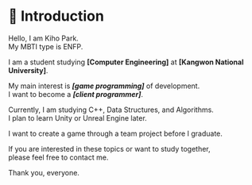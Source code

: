 # 🩻 Introduction
Hello, I am Kiho Park.<br>
My MBTI type is ENFP.<br>


I am a student studying **[Computer Engineering]** at **[Kangwon National University]**.<br>


My main interest is ***[game programming]*** of development.<br>
I want to become a ***[client programmer]***.<br>


Currently, I am studying C++, Data Structures, and Algorithms.<br>
I plan to learn Unity or Unreal Engine later.<br>


I want to create a game through a team project before I graduate.<br>

If you are interested in these topics or want to study together,<br>
please feel free to contact me.<br>

Thank you, everyone.







